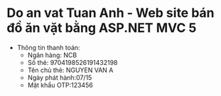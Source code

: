 # Do an vat Tuan Anh - Web site bán đồ ăn vặt bằng ASP.NET MVC 5

- Thông tin thanh toán: 
	+ Ngân hàng: NCB
	+ Số thẻ: 9704198526191432198
	+ Tên chủ thẻ: NGUYEN VAN A
	+ Ngày phát hành:07/15
	+ Mật khẩu OTP:123456